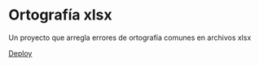 # Ortografía xlsx
Un proyecto que arregla errores de ortografía comunes en archivos xlsx

[Deploy](https://xlsx-ortografia.herokuapp.com/)
